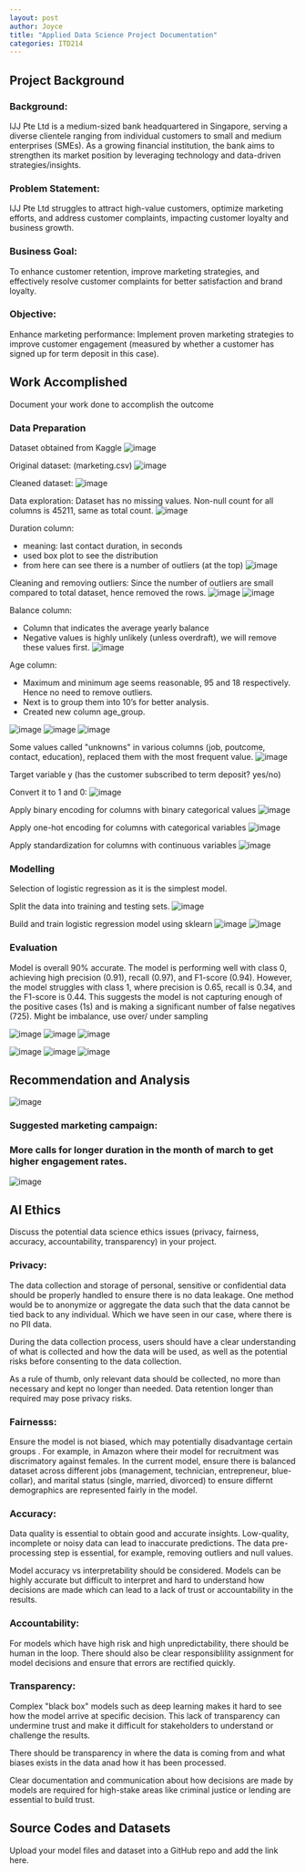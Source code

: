 ```yaml
---
layout: post
author: Joyce
title: "Applied Data Science Project Documentation"
categories: ITD214
---
```

## Project Background
### Background:

IJJ Pte Ltd is a medium-sized bank headquartered in Singapore, serving a diverse clientele ranging from individual customers to small and medium enterprises (SMEs). As a growing financial institution, the bank aims to strengthen its market position by leveraging technology and data-driven strategies/insights.

### Problem Statement:

IJJ Pte Ltd struggles to attract high-value customers, optimize marketing efforts, and address customer complaints, impacting customer loyalty and business growth.

### Business Goal:

To enhance customer retention, improve marketing strategies, and effectively resolve customer complaints for better satisfaction and brand loyalty.

### Objective:
Enhance marketing performance: Implement proven marketing strategies to improve customer engagement (measured by whether a customer has signed up for term deposit in this case).

## Work Accomplished
Document your work done to accomplish the outcome

### Data Preparation

Dataset obtained from Kaggle
![image](https://github.com/user-attachments/assets/36c163ae-16a9-4b9b-8a34-0ead5d27bf45)

Original dataset: 
(marketing.csv)
![image](https://github.com/user-attachments/assets/19b2ac68-1ca7-404b-8ba5-2ccb4dbf9264)

Cleaned dataset:
![image](https://github.com/user-attachments/assets/4e7f4e6e-4503-4f29-8688-bb48ff4dd9bc)

Data exploration:
Dataset has no missing values.
Non-null count for all columns is 45211, same as total count.
![image](https://github.com/user-attachments/assets/78a8e5c3-16cf-474b-bf1c-e9c6cb9fdcb4)

Duration column:
- meaning: last contact duration, in seconds
- used box plot to see the distribution
- from here can see there is a number of outliers (at the top)
![image](https://github.com/user-attachments/assets/68e0eb77-5ef8-45a1-a45f-1c6dd71ad6a4)

Cleaning and removing outliers:
Since the number of outliers are small compared to total dataset, hence removed the rows.
![image](https://github.com/user-attachments/assets/63bea31b-7e6c-4a82-ad35-13fd88b1bf55)
![image](https://github.com/user-attachments/assets/c768198c-b512-4db3-a8b7-16812d7a2c6e)

Balance column:
- Column that indicates the average yearly balance
- Negative values is highly unlikely (unless overdraft), we will remove these values first.
![image](https://github.com/user-attachments/assets/dd3063f9-4bdb-40ed-9837-a3a396724da4)

Age column:
- Maximum and minimum age seems reasonable, 95 and 18 respectively. Hence no need to remove outliers.
- Next is to group them into 10’s for better analysis.
- Created new column age_group.

![image](https://github.com/user-attachments/assets/d6265c2b-aa4e-47c8-a371-0b7346e579a8)
![image](https://github.com/user-attachments/assets/ea56dd48-9ef6-4cbd-a916-6c579362b45e)
![image](https://github.com/user-attachments/assets/a7ce654e-40d2-4542-ad34-4d9da3e8972c)

Some values called "unknowns" in various columns (job, poutcome, contact, education), replaced them with the most frequent value.
![image](https://github.com/user-attachments/assets/c7b61ca1-bf69-467f-ac3c-67c3f6332e2b)

Target variable y (has the customer subscribed to term deposit? yes/no)

Convert it to 1 and 0:
![image](https://github.com/user-attachments/assets/d5143221-1270-457c-9ec3-11e5c3ab288b)

Apply binary encoding for columns with binary categorical values
![image](https://github.com/user-attachments/assets/15a2976b-973b-4cc6-8537-a3db1da0d930)

Apply one-hot encoding for columns with categorical variables
![image](https://github.com/user-attachments/assets/2ba42978-6980-4a73-8b9a-cb975d0e5ab1)

Apply standardization for columns with continuous variables
![image](https://github.com/user-attachments/assets/6e80f5d7-9bd7-4c55-8cc8-13c25bcd2085)

### Modelling

Selection of logistic regression as it is the simplest model.

Split the data into training and testing sets.
![image](https://github.com/user-attachments/assets/ffd4c7ab-f773-4e99-9ee0-ef7ac5c76551)

Build and train logistic regression model using sklearn
![image](https://github.com/user-attachments/assets/774384d6-7968-42a2-9a54-40fb07ed00fd)
![image](https://github.com/user-attachments/assets/d4ef9967-a4f9-4bf8-a575-980650c79e41)

### Evaluation
Model is overall 90% accurate.
The model is performing well with class 0, achieving high precision (0.91), recall (0.97), and F1-score (0.94).
However, the model struggles with class 1, where precision is 0.65, recall is 0.34, and the F1-score is 0.44. This suggests the model is not capturing enough of the positive cases (1s) and is making a significant number of false negatives (725).
Might be imbalance, use over/ under sampling

![image](https://github.com/user-attachments/assets/86a6f41d-f7f9-4001-b5b4-35b09bf6e259)
![image](https://github.com/user-attachments/assets/92cdc90b-4a9d-4229-a54a-c3f9012e7d85)
![image](https://github.com/user-attachments/assets/d006713c-a969-4835-bc54-76ce3e3dec38)

![image](https://github.com/user-attachments/assets/71f32ab5-7f07-400c-b465-586683632098)
![image](https://github.com/user-attachments/assets/9c0f6d0c-3342-4ffe-aa76-a0ffddeeba9d)
![image](https://github.com/user-attachments/assets/22d1839c-f41a-49cf-9727-49654448c691)


## Recommendation and Analysis
![image](https://github.com/user-attachments/assets/61c1bf26-7a15-459b-b7d5-918e024ed64b)

### Suggested marketing campaign: 
### More calls for longer duration in the month of march to get higher engagement rates.
![image](https://github.com/user-attachments/assets/647a2651-ac62-4636-bde6-1e3b6c9b3d48)

## AI Ethics
Discuss the potential data science ethics issues (privacy, fairness, accuracy, accountability, transparency) in your project. 

### Privacy:
The data collection and storage of personal, sensitive or confidential data should be properly handled to ensure there is no data leakage. One method would be to anonymize or aggregate the data such that the data cannot be tied back to any individual. Which we have seen in our case, where there is no PII data. 

During the data collection process, users should have a clear understanding of what is collected and how the data will be used, as well as the potential risks before consenting to the data collection.

As a rule of thumb, only relevant data should be collected, no more than necessary and kept no longer than needed. Data retention longer than required may pose privacy risks.

### Fairnesss:

Ensure the model is not biased, which may potentially disadvantage certain groups . For example, in Amazon where their model for recruitment was discrimatory against females. In the current model, ensure there is balanced dataset across different jobs (management, technician, entrepreneur, blue-collar), and marital status (single, married, divorced) to ensure differnt demographics are represented fairly in the model.

### Accuracy:

Data quality is essential to obtain good and accurate insights. Low-quality, incomplete or noisy data can lead to inaccurate predictions. The data pre-processing step is essential, for example, removing outliers and null values. 

Model accuracy vs interpretability should be considered. Models can be highly accurate but difficult to interpret and hard to understand how decisions are made which can lead to a lack of trust or accountability in the results. 

### Accountability:

For models which have high risk and high unpredictability, there should be human in the loop. There should also be clear responsiblility assignment for model decisions and ensure that errors are rectified quickly.

### Transparency:

Complex "black box" models such as deep learning makes it hard to see how the model arrive at specific decision. This lack of transparency can undermine trust and make it difficult for stakeholders to understand or challenge the results. 

There should be transparency in where the data is coming from and what biases exists in the data anad how it has been processed.

Clear documentation and communication about how decisions are made by models are required for high-stake areas like criminal justice or lending are essential to build trust.

## Source Codes and Datasets
Upload your model files and dataset into a GitHub repo and add the link here. 
